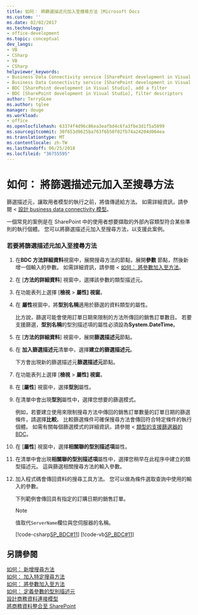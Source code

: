 ```yaml
---
title: 如何： 將篩選描述元加入至搜尋方法 |Microsoft Docs
ms.custom: ''
ms.date: 02/02/2017
ms.technology:
- office-development
ms.topic: conceptual
dev_langs:
- VB
- CSharp
- VB
- CSharp
helpviewer_keywords:
- Business Data Connectivity service [SharePoint development in Visual Studio], filter descriptors
- Business Data Connectivity service [SharePoint development in Visual Studio], add a filter
- BDC [SharePoint development in Visual Studio], add a filter
- BDC [SharePoint development in Visual Studio], filter descriptors
author: TerryGLee
ms.author: tglee
manager: douge
ms.workload:
- office
ms.openlocfilehash: 63374f4d96c86ea3eafbd4c6fa3fbe3d1f5a5899
ms.sourcegitcommit: 30f653d9625ba763f6b58f02fb74a24204d064ea
ms.translationtype: MT
ms.contentlocale: zh-TW
ms.lasthandoff: 06/25/2018
ms.locfileid: "36755595"
---
```

# <a name="how-to-add-a-filter-descriptor-to-a-finder-method"></a>如何： 將篩選描述元加入至搜尋方法
  篩選描述元，讓取用者模型的執行之前，將值傳遞給方法。 如需詳細資訊，請參閱 <<c0> [ 設計 business data connectivity 模型](../sharepoint/designing-a-business-data-connectivity-model.md)。  
  
 一個常見的案例是在 SharePoint 中的使用者想要擷取的外部內容類型符合某些準則的執行個體。 您可以將篩選描述元加入至搜尋方法，以支援此案例。  
  
### <a name="to-add-a-filter-descriptor-to-a-finder-method"></a>若要將篩選描述元加入至搜尋方法  
  
1.  在**BDC 方法詳細資料**視窗中，展開搜尋方法的節點，展開**參數** 節點，然後新增一個輸入的參數。 如需詳細資訊，請參閱 <<c0> [ 如何： 將參數加入至方法](../sharepoint/how-to-add-a-parameter-to-a-method.md)。  
  
2.  在 [**方法的詳細資料**] 視窗中，選擇該參數的類型描述元。  
  
3.  在功能表列上選擇 [**檢視** > **屬性] 視窗**。  
  
4.  在 **屬性**視窗中，將**型別名稱**適用於篩選的資料類型的屬性。  
  
     比方說，篩選可能會使用訂單日期來限制的方法所傳回的銷售訂單數目。 若要支援篩選，**型別名稱**的型別描述項的屬性必須設為**System.DateTime**。  
  
5.  在 [**方法的詳細資料**] 視窗中，展開**篩選描述元**節點。  
  
6.  在 **加入篩選描述元**清單中，選擇**建立的篩選描述元**。  
  
     下方會出現新的篩選描述元**篩選描述元**節點。  
  
7.  在功能表列上選擇 [**檢視** > **屬性] 視窗**。  
  
8.  在 [**屬性**] 視窗中，選擇**型別**屬性。  
  
9. 在清單中會出現**型別**屬性中，選擇您想要的篩選模式。  
  
     例如，若要建立使用來限制搜尋方法中傳回的銷售訂單數量的訂單日期的篩選條件，請選擇**比較**。 比較篩選條件可確保搜尋方法會傳回符合特定條件的執行個體。 如需有關每個篩選模式的詳細資訊，請參閱 <<c0> [ 類型的支援篩選器的 BDC](http://go.microsoft.com/fwlink/?LinkId=169287)。  
  
10. 在 [**屬性**] 視窗中，選擇**相關聯的型別描述項**屬性。  
  
11. 在清單中會出現**相關聯的型別描述項**屬性中，選擇您稍早在此程序中建立的類型描述元。 這與篩選相關搜尋方法的輸入參數。  
  
12. 加入程式碼會傳回資料的搜尋工具方法。 您可以做為條件選取查詢中使用的輸入的參數。  
  
     下列範例會傳回具有指定的訂購日期的銷售訂單。  
  
    > [!NOTE]  
    >  值取代`ServerName`欄位與您伺服器的名稱。  
  
     [!code-csharp[SP_BDC#11](../sharepoint/codesnippet/CSharp/SP_BDC/bdcmodel1/salesorderservice.cs#11)]
     [!code-vb[SP_BDC#11](../sharepoint/codesnippet/VisualBasic/sp_bdc/bdcmodel1/salesorderservice.vb#11)]  
  
## <a name="see-also"></a>另請參閱
 [如何： 新增搜尋方法](../sharepoint/how-to-add-a-finder-method.md)   
 [如何： 加入特定搜尋方法](../sharepoint/how-to-add-a-specific-finder-method.md)   
 [如何： 將參數加入至方法](../sharepoint/how-to-add-a-parameter-to-a-method.md)   
 [如何： 定義參數的型別描述元](../sharepoint/how-to-define-the-type-descriptor-of-a-parameter.md)   
 [設計商務資料連接模型](../sharepoint/designing-a-business-data-connectivity-model.md)   
 [將商務資料整合至 SharePoint](../sharepoint/integrating-business-data-into-sharepoint.md)  
  
  
